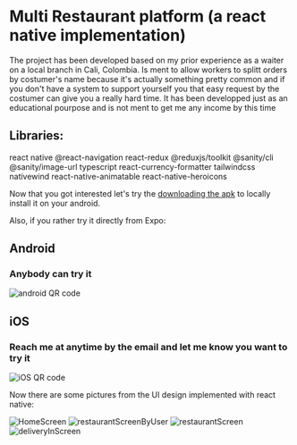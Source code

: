 # Multi Restaurant platform (a react native implementation)
The project has been developed based on my prior experience as a waiter on a local branch in Cali, Colombia. Is ment to allow workers to splitt orders by costumer's name because it's actually something pretty common and if you don't have a system to support yourself you that easy request by the costumer can give you a really hard time.
It has been developped just as an educational pourpose and is not ment to get me any income by this time

## Libraries:
react native
@react-navigation
react-redux
@reduxjs/toolkit
@sanity/cli
@sanity/image-url
typescript
react-currency-formatter
tailwindcss
nativewind
react-native-animatable
react-native-heroicons

Now that you got interested let's try the [downloading the apk](https://expo.dev/accounts/nocallerworld/projects/deliveroonew/builds/1fb2f8b0-33d4-4e1d-8cbb-5312ea47a72d) 
to locally install it on your android.

Also, if you rather try it directly from Expo:

## Android
### Anybody can try it
![android QR code](https://user-images.githubusercontent.com/68607137/214677294-9ddf554e-3ec0-4a48-8ff5-83e807ca0f9a.png)


## iOS
### Reach me at anytime by the email and let me know you want to try it
![iOS QR code](https://user-images.githubusercontent.com/68607137/214677963-db633afa-8ff6-4c1b-8450-fe3e08cfbdaa.png)

Now there are some pictures from the UI design implemented with react native:

![HomeScreen](https://user-images.githubusercontent.com/68607137/214683215-071d895f-21c1-4bc1-a659-f08406d21c76.png)
![restaurantScreenByUser](https://user-images.githubusercontent.com/68607137/214682200-3a8e4ae1-9975-4214-8258-0fb5cb386f19.png)
![restaurantScreen](https://user-images.githubusercontent.com/68607137/214682102-30726036-39e4-4334-8a0b-4807a84c0f28.png)
![deliveryInScreen](https://user-images.githubusercontent.com/68607137/214682143-34f32a31-c847-4222-9b8e-4487f4d73a9c.png)



